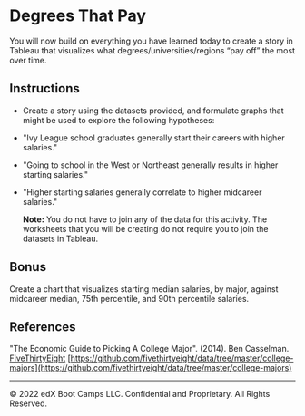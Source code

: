 # Degrees That Pay

You will now build on everything you have learned today to create a story in Tableau that visualizes what degrees/universities/regions “pay off” the most over time.

## Instructions

* Create a story using the datasets provided, and formulate graphs that might be used to explore the following hypotheses:

* "Ivy League school graduates generally start their careers with higher salaries."

* "Going to school in the West or Northeast generally results in higher starting salaries."

* "Higher starting salaries generally correlate to higher midcareer salaries."

    **Note:** You do not have to join any of the data for this activity. The worksheets that you will be creating do not require you to join the datasets in Tableau.

## Bonus

Create a chart that visualizes starting median salaries, by major, against midcareer median, 75th percentile, and 90th percentile salaries.

## References

"The Economic Guide to Picking A College Major". (2014). Ben Casselman. [FiveThirtyEight](https://fivethirtyeight.com/)
[https://github.com/fivethirtyeight/data/tree/master/college-majors](https://github.com/fivethirtyeight/data/tree/master/college-majors)

---

© 2022 edX Boot Camps LLC. Confidential and Proprietary. All Rights Reserved.
